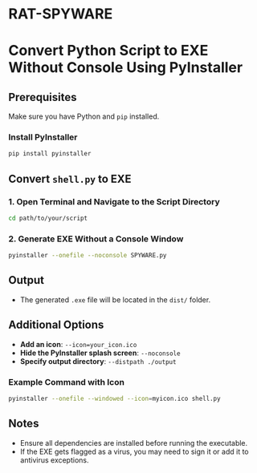 # RAT-SPYWARE
# Convert Python Script to EXE Without Console Using PyInstaller

## Prerequisites
Make sure you have Python and `pip` installed.

### Install PyInstaller
```sh
pip install pyinstaller
```

## Convert `shell.py` to EXE

### 1. Open Terminal and Navigate to the Script Directory
```sh
cd path/to/your/script
```

### 2. Generate EXE Without a Console Window
```sh
pyinstaller --onefile --noconsole SPYWARE.py
```

## Output
- The generated `.exe` file will be located in the `dist/` folder.

## Additional Options
- **Add an icon**: `--icon=your_icon.ico`
- **Hide the PyInstaller splash screen**: `--noconsole`
- **Specify output directory**: `--distpath ./output`

### Example Command with Icon
```sh
pyinstaller --onefile --windowed --icon=myicon.ico shell.py
```

## Notes
- Ensure all dependencies are installed before running the executable.
- If the EXE gets flagged as a virus, you may need to sign it or add it to antivirus exceptions.
